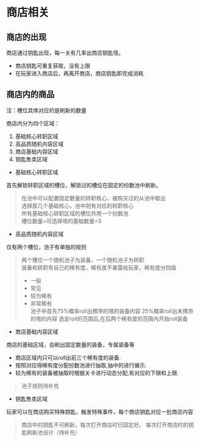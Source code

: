 
# 商店相关

## 商店的出现

商店通过钥匙出现，每一关有几率出商店钥匙怪。  

- 商店钥匙可重复获取，没有上限
- 在玩家进入商店后，再离开商店，商店钥匙即完成消耗

## 商店内的商品

注：槽位具体对应的是刷新的数量

商店内分为四个区域：

1. 基础核心转职区域
2. 高品质随机内容区域
3. 商店基础内容区域
4. 钥匙售卖区域  

- 基础核心转职区域  

首先解锁转职区域的槽位，解锁过的槽位在固定的份数池中刷新。

> 在池中可以配置固定数量的转职核心，被购买过的从池中取出  
> 选择那几个基础核心，池中则有对应的转职核心  
> 所有基础核心转职区域的槽位共用一个份数池  
> 槽位数量=可选择塔的基础数量=3

- 高品质随机内容区域

仅有两个槽位，池子有单独的规则

> 两个槽位一个随机池子为装备，一个随机池子为转职  
> 装备和转职有自己的稀有度，稀有度不暴露给玩家，稀有度分四级  
>  
> - 一般
> - 常见
> - 较为稀有
> - 非常稀有  
> 池子中首先75%概率roll出携带的塔的装备内容
> 25%概率roll出未携带的塔的内容
> 选定roll的范围后,在后两个稀有度的范围内开始roll装备

- 商店基础内容区域

商店的基础区域，会刷出固定数量的装备，专属装备等  

- 商店区域内只可以roll出前三个稀有度的装备.
- 按照对应得稀有度分配份数池进行抽取,抽中的进行展示.
- 较为稀有的装备被抽取时根据关卡进行动态分配,有对应的下限和上限.

> 池子规则待补充

- 钥匙售卖区域

玩家可以在商店购买特殊钥匙，触发特殊事件，每个商店钥匙对应一批商店内容

> 商店中的钥匙不可刷新，每次打开商店时已固定好。
> 每次打开商店时的钥匙刷新池设计（待补充）
